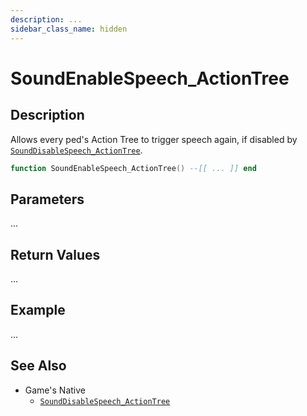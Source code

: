```yaml
---
description: ...
sidebar_class_name: hidden
---
```


# SoundEnableSpeech_ActionTree

## Description

Allows every ped's Action Tree to trigger speech again, if disabled by [`SoundDisableSpeech_ActionTree`](https://bully-scripting.vercel.app/docs/game-reference/global-functions/SoundDisableSpeech_ActionTree).

```lua
function SoundEnableSpeech_ActionTree() --[[ ... ]] end
```

## Parameters

...

## Return Values

...

## Example

...

## See Also

- Game's Native
  - [`SoundDisableSpeech_ActionTree`](https://bully-scripting.vercel.app/docs/game-reference/global-functions/SoundEnableSpeech_ActionTree)